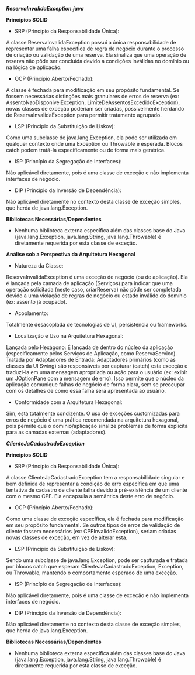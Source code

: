 ***ReservaInvalidaException.java***

**Princípios SOLID**

- SRP (Princípio da Responsabilidade Única):

A classe ReservaInvalidaException possui a única responsabilidade de representar uma falha específica de regra de negócio durante o processo de criação ou validação de uma reserva. Ela sinaliza que uma operação de reserva não pôde ser concluída devido a condições inválidas no domínio ou na lógica de aplicação.

- OCP (Princípio Aberto/Fechado):

A classe é fechada para modificação em seu propósito fundamental. Se fossem necessárias distinções mais granulares de erros de reserva (ex: AssentoNaoDisponivelException, LimiteDeAssentosExcedidoException), novas classes de exceção poderiam ser criadas, possivelmente herdando de ReservaInvalidaException para permitir tratamento agrupado.

- LSP (Princípio da Substituição de Liskov):

Como uma subclasse de java.lang.Exception, ela pode ser utilizada em qualquer contexto onde uma Exception ou Throwable é esperada. Blocos catch podem tratá-la especificamente ou de forma mais genérica.

- ISP (Princípio da Segregação de Interfaces):

Não aplicável diretamente, pois é uma classe de exceção e não implementa interfaces de negócio.

- DIP (Princípio da Inversão de Dependência):

Não aplicável diretamente no contexto desta classe de exceção simples, que herda de java.lang.Exception.

**Bibliotecas Necessárias/Dependentes**

- Nenhuma biblioteca externa específica além das classes base do Java (java.lang.Exception, java.lang.String, java.lang.Throwable) é diretamente requerida por esta classe de exceção.

**Análise sob a Perspectiva da Arquitetura Hexagonal**

- Natureza da Classe:

ReservaInvalidaException é uma exceção de negócio (ou de aplicação). Ela é lançada pela camada de aplicação (Serviços) para indicar que uma operação solicitada (neste caso, criarReserva) não pôde ser completada devido a uma violação de regras de negócio ou estado inválido do domínio (ex: assento já ocupado).

- Acoplamento:

Totalmente desacoplada de tecnologias de UI, persistência ou frameworks.

- Localização e Uso na Arquitetura Hexagonal:

Lançada pelo Hexágono: É lançada de dentro do núcleo da aplicação (especificamente pelos Serviços de Aplicação, como ReservaServico).
Tratada por Adaptadores de Entrada: Adaptadores primários (como as classes da UI Swing) são responsáveis por capturar (catch) esta exceção e traduzi-la em uma mensagem apropriada ou ação para o usuário (ex: exibir um JOptionPane com a mensagem de erro).
Isso permite que o núcleo da aplicação comunique falhas de negócio de forma clara, sem se preocupar com os detalhes de como essa falha será apresentada ao usuário.

- Conformidade com a Arquitetura Hexagonal:

Sim, está totalmente condizente. O uso de exceções customizadas para erros de negócio é uma prática recomendada na arquitetura hexagonal, pois permite que o domínio/aplicação sinalize problemas de forma explícita para as camadas externas (adaptadores).

***ClienteJaCadastradoException***

**Princípios SOLID**

- SRP (Princípio da Responsabilidade Única):

A classe ClienteJaCadastradoException tem a responsabilidade singular e bem definida de representar a condição de erro específica em que uma tentativa de cadastro de cliente falha devido à pré-existência de um cliente com o mesmo CPF. Ela encapsula a semântica deste erro de negócio.

- OCP (Princípio Aberto/Fechado):

Como uma classe de exceção específica, ela é fechada para modificação em seu propósito fundamental. Se outros tipos de erros de validação de cliente fossem necessários (ex: CPFInvalidoException), seriam criadas novas classes de exceção, em vez de alterar esta.

- LSP (Princípio da Substituição de Liskov):

Sendo uma subclasse de java.lang.Exception, pode ser capturada e tratada por blocos catch que esperam ClienteJaCadastradoException, Exception, ou Throwable, mantendo o comportamento esperado de uma exceção.

- ISP (Princípio da Segregação de Interfaces):

Não aplicável diretamente, pois é uma classe de exceção e não implementa interfaces de negócio.

- DIP (Princípio da Inversão de Dependência):

Não aplicável diretamente no contexto desta classe de exceção simples, que herda de java.lang.Exception.

**Bibliotecas Necessárias/Dependentes**

- Nenhuma biblioteca externa específica além das classes base do Java (java.lang.Exception, java.lang.String, java.lang.Throwable) é diretamente requerida por esta classe de exceção.